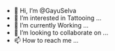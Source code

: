 - 👋 Hi, I’m @GayuSelva
- 👀 I’m interested in Tattooing ...
- 🌱 I’m currently Working ...
- 💞️ I’m looking to collaborate on ...
- 📫 How to reach me ...

<!---
GayuSelva/GayuSelva is a ✨ special ✨ repository because its `README.md` (this file) appears on your GitHub profile.
You can click the Preview link to take a look at your changes.
--->
